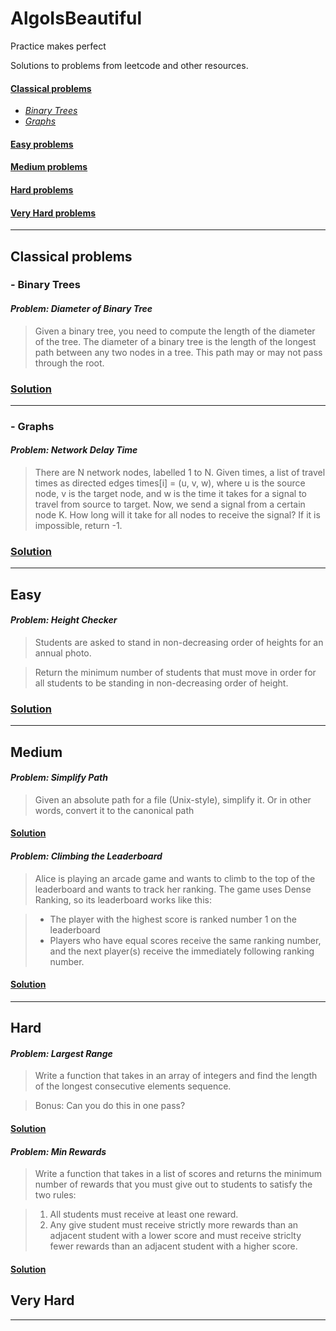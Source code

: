 # AlgoIsBeautiful

Practice makes perfect

Solutions to problems from leetcode and other resources.

#### [Classical problems](#classical-problems)

- _[Binary Trees](#binary-trees)_
- _[Graphs](#graphs)_

#### [Easy problems](#easy)

#### [Medium problems](#medium)

#### [Hard problems](#hard)

#### [Very Hard problems](#verry-hard)

---

## Classical problems

### - **Binary Trees**

#### _**Problem: Diameter of Binary Tree**_

> Given a binary tree, you need to compute the length of the diameter of the tree. The diameter of a binary tree is the length of the longest path between any two nodes in a tree. This path may or may not pass through the root.

### [Solution](ClassicalProblems/Trees/diameterOfBinaryTree.py)

---

### - **Graphs**

#### _**Problem: Network Delay Time**_

> There are N network nodes, labelled 1 to N.
> Given times, a list of travel times as directed edges times[i] = (u, v, w), where u is the source node, v is the target node, and w is the time it takes for a signal to travel from source to target.
> Now, we send a signal from a certain node K. How long will it take for all nodes to receive the signal? If it is impossible, return -1.

### [Solution](ClassicalProblems/Graphs/networkDelayTime.py)

---

## Easy

#### _**Problem: Height Checker**_

> Students are asked to stand in non-decreasing order of heights for an annual photo.

> Return the minimum number of students that must move in order for all students to be standing in non-decreasing order of height.

### [Solution](Easy/heighChecker.py)

---

## Medium

#### _**Problem: Simplify Path**_

> Given an absolute path for a file (Unix-style), simplify it. Or in other words, convert it to the canonical path

#### [Solution](Medium/simplifyPath.py)

#### _**Problem: Climbing the Leaderboard**_

> Alice is playing an arcade game and wants to climb to the top of the leaderboard and wants to track her ranking. The game uses Dense Ranking, so its leaderboard works like this:

> - The player with the highest score is ranked number 1 on the leaderboard
> - Players who have equal scores receive the same ranking number, and the next player(s) receive the immediately following ranking number.

#### [Solution](Medium/climbingLeaderboard.py)

---

## Hard

#### _**Problem: Largest Range**_

> Write a function that takes in an array of integers and find the length of the longest consecutive elements sequence.

> Bonus: Can you do this in one pass?

#### [Solution](Hard/largestRange.py)

#### _**Problem: Min Rewards**_

> Write a function that takes in a list of scores and returns the minimum number of rewards that you must give out to students to satisfy the two rules:

> 1.  All students must receive at least one reward.
> 2.  Any give student must receive strictly more rewards than an adjacent student with a lower score and must receive striclty fewer rewards than an adjacent student with a higher score.

#### [Solution](Hard/minRewards.py)

## Very Hard

---

